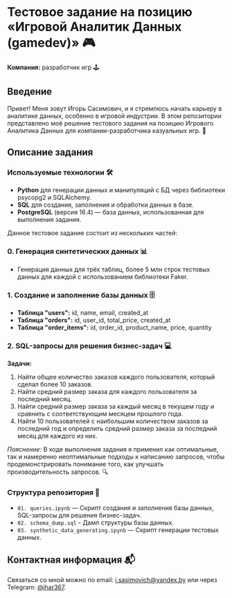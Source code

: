 # Тестовое задание на позицию «Игровой Аналитик Данных (gamedev)» 🎮

**Компания:** разработчик игр 🕹️

## Введение
Привет! Меня зовут Игорь Сасимович, и я стремлюсь начать карьеру в аналитике данных, особенно в игровой индустрии. В этом репозитории представлено моё решение тестового задания на позицию Игрового Аналитика Данных для компании-разработчика казуальных игр. 🚀

## Описание задания

### Используемые технологии 🛠️
- **Python** для генерации данных и манипуляций с БД через библиотеки psycopg2 и SQLAlchemy.
- **SQL** для создания, заполнения и обработки данных в базе.
- **PostgreSQL** (версия 16.4) — база данных, использованная для выполнения задания.

Данное тестовое задание состоит из нескольких частей:

### 0. Генерация синтетических данных 📊
- Генерация данных для трёх таблиц, более 5 млн строк тестовых данных для каждой с использованием библиотеки Faker.

### 1. Создание и заполнение базы данных 🗄️
- **Таблица "users":** id, name, email, created_at
- **Таблица "orders":** id, user_id, total_price, created_at
- **Таблица "order_items":** id, order_id, product_name, price, quantity

### 2. SQL-запросы для решения бизнес-задач 💻
**Задачи:**
1. Найти общее количество заказов каждого пользователя, который сделал более 10 заказов.
2. Найти средний размер заказа для каждого пользователя за последний месяц.
3. Найти средний размер заказа за каждый месяц в текущем году и сравнить с соответствующим месяцем прошлого года.
4. Найти 10 пользователей с наибольшим количеством заказов за последний год и определить средний размер заказа за последний месяц для каждого из них.

*Пояснение:* В ходе выполнения задания я применил как оптимальные, так и намеренно неоптимальные подходы к написанию запросов, чтобы продемонстрировать понимание того, как улучшать производительность запросов. 🔍


### Структура репозитория 📁
- `01. queries.ipynb` — Скрипт создания и заполнения базы данных, SQL-запросы для решения бизнес-задач.
- `02. schema_dump.sql` - Дамп структуры базы данных.
- `03. synthetic_data_generating.ipynb` — Скрипт генерации тестовых данных.

## Контактная информация 📬
Связаться со мной можно по email: [i.sasimovich@yandex.by](mailto:i.sasimovich@yandex.by) или через Telegram: [@ihar367](http://t.me/ihar367).